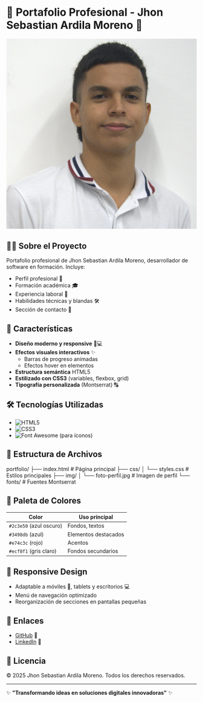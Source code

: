 # 📄 Portafolio Profesional - Jhon Sebastian Ardila Moreno 🚀

![Preview del Portafolio](img/1500751267bdd0d91d5330.478563770.120118001740493017.jpeg)

## 👨‍💻 Sobre el Proyecto
Portafolio profesional de Jhon Sebastian Ardila Moreno, desarrollador de software en formación. Incluye:
- Perfil profesional 📌
- Formación académica 🎓
- Experiencia laboral 💼
- Habilidades técnicas y blandas 🛠️
- Sección de contacto 📱

## 🌟 Características
- **Diseño moderno y responsive** 📱💻
- **Efectos visuales interactivos** ✨
  - Barras de progreso animadas
  - Efectos hover en elementos
- **Estructura semántica** HTML5
- **Estilizado con CSS3** (variables, flexbox, grid)
- **Tipografía personalizada** (Montserrat) 🔠

## 🛠️ Tecnologías Utilizadas
- ![HTML5](https://img.shields.io/badge/-HTML5-E34F26?logo=html5&logoColor=white)
- ![CSS3](https://img.shields.io/badge/-CSS3-1572B6?logo=css3&logoColor=white)
- ![Font Awesome](https://img.shields.io/badge/-Font_Awesome-339AF0?logo=fontawesome&logoColor=white) (para íconos)

## 📂 Estructura de Archivos
portfolio/
├── index.html # Página principal
├── css/
│ └── styles.css # Estilos principales
├── img/
│ └── foto-perfil.jpg # Imagen de perfil
└── fonts/ # Fuentes Montserrat

## 🎨 Paleta de Colores
| Color               | Uso principal          |
|---------------------|------------------------|
| `#2c3e50` (azul oscuro) | Fondos, textos       |
| `#3498db` (azul)    | Elementos destacados   |
| `#e74c3c` (rojo)    | Acentos                |
| `#ecf0f1` (gris claro) | Fondos secundarios  |

## 📱 Responsive Design
- Adaptable a móviles 📱, tablets y escritorios 💻
- Menú de navegación optimizado
- Reorganización de secciones en pantallas pequeñas

## 🔗 Enlaces
- [GitHub](https://github.com/Jharmo05) 🐙
- [LinkedIn](https://www.linkedin.com/in/sebastian-ardila-57a85a1ba/) 💼

## 📜 Licencia
© 2025 Jhon Sebastian Ardila Moreno. Todos los derechos reservados.

---

✨ **"Transformando ideas en soluciones digitales innovadoras"** ✨
